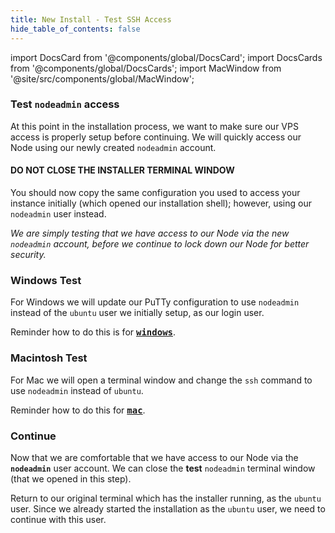 ```yaml
---
title: New Install - Test SSH Access
hide_table_of_contents: false
---
```

<intro-end />

import DocsCard from '@components/global/DocsCard';
import DocsCards from '@components/global/DocsCards';
import MacWindow from '@site/src/components/global/MacWindow';

<head>
  <title>Constellation Network automation with nodectl</title>
  <meta
    name="description"
    content="nodectl installation of new Node"
  />
</head>

### Test `nodeadmin` access

At this point in the installation process, we want to make sure our VPS access is properly setup before continuing. We will quickly access our Node using our newly created `nodeadmin` account.

#### DO NOT CLOSE THE INSTALLER TERMINAL WINDOW

You should now copy the same configuration you used to access your instance initially (which opened our installation shell); however, using our `nodeadmin` user instead.

*We are simply testing that we have access to our Node via the new `nodeadmin` account, before we continue to lock down our Node for better security.*

### Windows Test
For Windows we will update our PuTTy configuration to use `nodeadmin` instead of the `ubuntu` user we initially setup, as our login user. 

Reminder how to do this is for **<kbd>[windows](/validate/resources/accessWin)</kbd>**.

### Macintosh Test
For Mac we will open a terminal window and change the `ssh` command to use `nodeadmin` instead of `ubuntu`.

Reminder how to do this for **<kbd>[mac](/validate/resources/accessMac)</kbd>**.

### Continue

Now that we are comfortable that we have access to our Node via the **`nodeadmin`** user account.  We can close the **test** `nodeadmin` terminal window (that we opened in this step). 

Return to our original terminal which has the installer running, as the `ubuntu` user.  Since we already started the installation as the `ubuntu` user, we need to continue with this user.